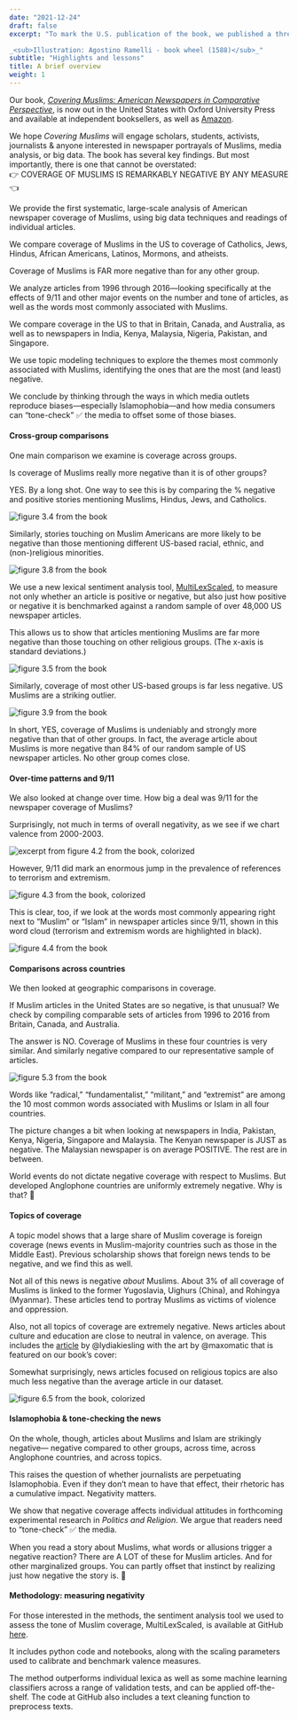 ```yaml
---
date: "2021-12-24"
draft: false
excerpt: "To mark the U.S. publication of the book, we published a thread on Twitter offering a summary overview of the contents and key findings of the book, along with some figures. We reproduce the thread here (edited for reading as a continuous document).\n\n

_<sub>Illustration: Agostino Ramelli - book wheel (1588)</sub>_"
subtitle: "Highlights and lessons"
title: A brief overview
weight: 1
---
```


Our book, [_Covering Muslims: American Newspapers in Comparative Perspective_](https://global.oup.com/academic/product/covering-muslims-9780197611722?cc=us&lang=en&), is now out in the United States with Oxford University Press and available at independent booksellers, as well as [Amazon](amzn.to/3yvt3By).

We hope _Covering Muslims_ will engage scholars, students, activists, journalists & anyone interested in newspaper portrayals of Muslims, media analysis, or big data. The book has several key findings. But most importantly, there is one that cannot be overstated: <br>
👉 COVERAGE OF MUSLIMS IS REMARKABLY NEGATIVE BY ANY MEASURE 👈

We provide the first systematic, large-scale analysis of American newspaper coverage of Muslims, using big data techniques and readings of individual articles. 

We compare coverage of Muslims in the US to coverage of Catholics, Jews, Hindus, African Americans, Latinos, Mormons, and atheists. 

Coverage of Muslims is FAR more negative than for any other group.

We analyze articles from 1996 through 2016—looking specifically at the effects of 9/11 and other major events on the number and tone of articles, as well as the words most commonly associated with Muslims.

We compare coverage in the US to that in Britain, Canada, and Australia, as well as to newspapers in India, Kenya, Malaysia, Nigeria, Pakistan, and Singapore.

We use topic modeling techniques to explore the themes most commonly associated with Muslims, identifying the ones that are the most (and least) negative.

We conclude by thinking through the ways in which media outlets reproduce biases—especially Islamophobia—and how media consumers can “tone-check” ✅ the media to offset some of those biases.

#### Cross-group comparisons

One main comparison we examine is coverage across groups. 

Is coverage of Muslims really more negative than it is of other groups?

YES. By a long shot. One way to see this is by comparing the % negative and positive stories mentioning Muslims, Hindus, Jews, and Catholics.

![figure 3.4 from the book](fig3.4.jpg)

Similarly, stories touching on Muslim Americans are more likely to be negative than those mentioning different US-based racial, ethnic, and (non-)religious minorities.

![figure 3.8 from the book](fig3.8.jpg)

We use a new lexical sentiment analysis tool, [MultiLexScaled](https://github.com/amaurits/MultiLexScaled), to measure not only whether an article is positive or negative, but also just how positive or negative it is benchmarked against a random sample of over 48,000 US newspaper articles.

This allows us to show that articles mentioning Muslims are far more negative than those touching on other religious groups. (The x-axis is standard deviations.)

![figure 3.5 from the book](fig3.5.jpg)

Similarly, coverage of most other US-based groups is far less negative. US Muslims are a striking outlier. 

![figure 3.9 from the book](fig3.9.jpg)

In short, YES, coverage of Muslims is undeniably and strongly more negative than that of other groups. 
In fact, the average article about Muslims is more negative than 84% of our random sample of US newspaper articles. No other group comes close.

#### Over-time patterns and 9/11

We also looked at change over time. How big a deal was 9/11 for the newspaper coverage of Muslims?

Surprisingly, not much in terms of overall negativity, as we see if we chart valence from 2000-2003.

![excerpt from figure 4.2 from the book, colorized](fig4.2a.jpg)

However, 9/11 did mark an enormous jump in the prevalence of references to terrorism and extremism.

![figure 4.3 from the book, colorized](fig4.3b.jpg)

This is clear, too, if we look at the words most commonly appearing right next to “Muslim” or “Islam” in newspaper articles since 9/11, shown in this word cloud (terrorism and extremism words are highlighted in black).

![figure 4.4 from the book](fig4.4.jpg)

#### Comparisons across countries

We then looked at geographic comparisons in coverage.

If Muslim articles in the United States are so negative, is that unusual? We check by compiling comparable sets of articles from 1996 to 2016 from Britain, Canada, and Australia. 

The answer is NO. Coverage of Muslims in these four countries is very similar. And similarly negative compared to our representative sample of articles. 

![figure 5.3 from the book](fig5.3.png)

Words like “radical,” “fundamentalist,” “militant,” and “extremist” are among the 10 most common words associated with Muslims or Islam in all four countries.

The picture changes a bit when looking at newspapers in India, Pakistan, Kenya, Nigeria, Singapore and Malaysia. The Kenyan newspaper is JUST as negative. The Malaysian newspaper is on average POSITIVE. The rest are in between.

World events do not dictate negative coverage with respect to Muslims. But developed Anglophone countries are uniformly extremely negative. Why is that? 🤔

#### Topics of coverage

A topic model shows that a large share of Muslim coverage is foreign coverage (news events in Muslim-majority countries such as those in the Middle East). Previous scholarship shows that foreign news tends to be negative, and we find this as well.

Not all of this news is negative _about_ Muslims. About 3% of all coverage of Muslims is linked to the former Yugoslavia, Uighurs (China), and Rohingya (Myanmar). These articles tend to portray Muslims as victims of violence and oppression.

Also, not all topics of coverage are extremely negative. News articles about culture and education are close to neutral in valence, on average. This includes the [article](https://www.nytimes.com/2016/10/09/magazine/letter-of-recommendation-the-life-of-marshall-hodgson.html) by @lydiakiesling with the art by @maxomatic that is featured on our book’s cover:   

Somewhat surprisingly, news articles focused on religious topics are also much less negative than the average article in our dataset.

![figure 6.5 from the book, colorized](fig6.5a.jpg)

#### Islamophobia & tone-checking the news

On the whole, though, articles about Muslims and Islam are strikingly negative— negative compared to other groups, across time, across Anglophone countries, and across topics.

This raises the question of whether journalists are perpetuating Islamophobia. Even if they don’t mean to have that effect, their rhetoric has a cumulative impact. Negativity matters. 

We show that negative coverage affects individual attitudes in forthcoming experimental research in _Politics and Religion_. We argue that readers need to “tone-check” ✅ the media. 

When you read a story about Muslims, what words or allusions trigger a negative reaction? There are A LOT of these for Muslim articles. And for other marginalized groups. You can partly offset that instinct by realizing just how negative the story is. 🧐

#### Methodology: measuring negativity

For those interested in the methods, the sentiment analysis tool we used to assess the tone of Muslim coverage, MultiLexScaled, is available at GitHub [here](https://github.com/amaurits/MultiLexScaled).

It includes python code and notebooks, along with the scaling parameters used to calibrate and benchmark valence measures.

The method outperforms individual lexica as well as some machine learning classifiers across a range of validation tests, and can be applied off-the-shelf. The code at GitHub also includes a text cleaning function to preprocess texts.
